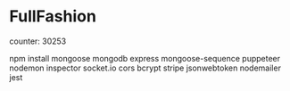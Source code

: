 # FullFashion
counter: 30253

npm install mongoose mongodb express mongoose-sequence puppeteer nodemon inspector socket.io cors bcrypt stripe jsonwebtoken nodemailer jest